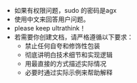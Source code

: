 - 如果有权限问题，sudo 的密码是agx
- 使用中文来回答用户问题。
- please keep ultrathink！
- 若需要你创建文档，请严格遵循以下要求：
  - 禁止任何自夸和修饰性包装
  - 彻底讲明白技术细节和实现逻辑  
  - 用最直接的方式描述实际情况
  - 必要时通过实际示例来帮助解释
